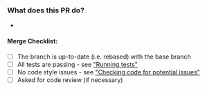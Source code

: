 ### What does this PR do?

*

#### Merge Checklist:

- [ ] The branch is up-to-date (i.e. rebased) with the base branch
- [ ] All tests are passing - see ["Running tests"](../#running-tests)
- [ ] No code style issues - see ["Checking code for potential issues"](../#checking-code-for-potential-issues)
- [ ] Asked for code review (if necessary)
